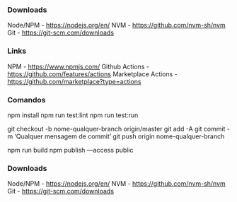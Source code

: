 ### Downloads

Node/NPM - https://nodejs.org/en/
NVM - https://github.com/nvm-sh/nvm
Git - https://git-scm.com/downloads

### Links

NPM - https://www.npmjs.com/
Github Actions - https://github.com/features/actions
Marketplace Actions - https://github.com/marketplace?type=actions

### Comandos

npm install
npm run test:lint
npm run test:run

git checkout -b nome-qualquer-branch origin/master
git add -A
git commit -m ‘Qualquer mensagem de commit’
git push origin nome-qualquer-branch

npm run build
npm publish —access public

### Downloads

Node/NPM - https://nodejs.org/en/
NVM - https://github.com/nvm-sh/nvm
Git - https://git-scm.com/downloads

